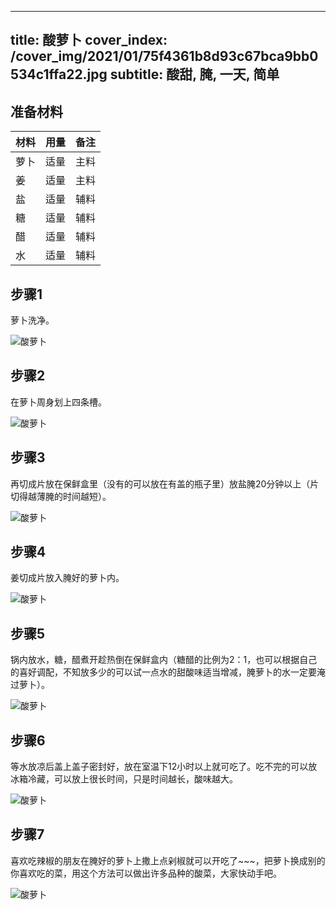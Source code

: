 
---
title: 酸萝卜
cover_index: /cover_img/2021/01/75f4361b8d93c67bca9bb0534c1ffa22.jpg
subtitle: 酸甜, 腌, 一天, 简单
---

## 准备材料

| 材料     | 用量 | 备注|
| ------- | ----- | --- |
| 萝卜 | 适量| 主料 |
| 姜 | 适量| 主料 |
| 盐 | 适量| 辅料 |
| 糖 | 适量| 辅料 |
| 醋 | 适量| 辅料 |
| 水 | 适量| 辅料 |

## 步骤1

萝卜洗净。

![酸萝卜](https://i8.meishichina.com/attachment/recipe/201010/201010221314112.jpg?x-oss-process=style/p320) 

## 步骤2

在萝卜周身划上四条槽。

![酸萝卜](https://i8.meishichina.com/attachment/recipe/201010/201010221314447.jpg?x-oss-process=style/p320) 

## 步骤3

再切成片放在保鲜盒里（没有的可以放在有盖的瓶子里）放盐腌20分钟以上（片切得越薄腌的时间越短）。

![酸萝卜](https://i8.meishichina.com/attachment/recipe/201010/201010221315213.jpg?x-oss-process=style/p320) 

## 步骤4

姜切成片放入腌好的萝卜内。

![酸萝卜](https://i8.meishichina.com/attachment/recipe/201010/201010221316168.jpg?x-oss-process=style/p320) 

## 步骤5

锅内放水，糖，醋煮开趁热倒在保鲜盒内（糖醋的比例为2：1，也可以根据自己的喜好调配，不知放多少的可以试一点水的甜酸味适当增减，腌萝卜的水一定要淹过萝卜）。

![酸萝卜](https://i8.meishichina.com/attachment/recipe/201010/201010221316511.jpg?x-oss-process=style/p320) 

## 步骤6

等水放凉后盖上盖子密封好，放在室温下12小时以上就可吃了。吃不完的可以放冰箱冷藏，可以放上很长时间，只是时间越长，酸味越大。

![酸萝卜](https://i8.meishichina.com/attachment/recipe/201010/201010221317358.jpg?x-oss-process=style/p320) 

## 步骤7

喜欢吃辣椒的朋友在腌好的萝卜上撒上点剁椒就可以开吃了~~~，把萝卜换成别的你喜欢吃的菜，用这个方法可以做出许多品种的酸菜，大家快动手吧。

![酸萝卜](https://i8.meishichina.com/attachment/recipe/201010/201010221318327.jpg?x-oss-process=style/p320) 

